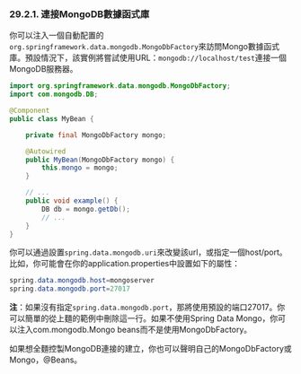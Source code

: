 ### 29.2.1. 連接MongoDB數據函式庫

你可以注入一個自動配置的`org.springframework.data.mongodb.MongoDbFactory`來訪問Mongo數據函式庫。預設情況下，該實例將嘗試使用URL：`mongodb://localhost/test`連接一個MongoDB服務器。
```java
import org.springframework.data.mongodb.MongoDbFactory;
import com.mongodb.DB;

@Component
public class MyBean {

    private final MongoDbFactory mongo;

    @Autowired
    public MyBean(MongoDbFactory mongo) {
        this.mongo = mongo;
    }

    // ...
    public void example() {
        DB db = mongo.getDb();
        // ...
    }
}
```
你可以通過設置`spring.data.mongodb.uri`來改變該url，或指定一個host/port。比如，你可能會在你的application.properties中設置如下的屬性：
```java
spring.data.mongodb.host=mongoserver
spring.data.mongodb.port=27017
```
**注**：如果沒有指定`spring.data.mongodb.port`，那將使用預設的端口27017。你可以簡單的從上麵的範例中刪除這一行。如果不使用Spring Data Mongo，你可以注入com.mongodb.Mongo beans而不是使用MongoDbFactory。

如果想全麵控製MongoDB連接的建立，你也可以聲明自己的MongoDbFactory或Mongo，@Beans。
